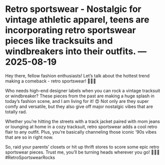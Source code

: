 # Retro sportswear - Nostalgic for vintage athletic apparel, teens are incorporating retro sportswear pieces like tracksuits and windbreakers into their outfits. — 2025-08-19

Hey there, fellow fashion enthusiasts! Let’s talk about the hottest trend making a comeback - retro sportswear! 🏃‍♂️🔥

Who needs high-end designer labels when you can rock a vintage tracksuit or windbreaker? These pieces from the past are making a huge splash in today’s fashion scene, and I am living for it! 😍 Not only are they super comfy and versatile, but they also give off major nostalgic vibes that are totally rad.

Whether you’re hitting the streets with a track jacket paired with mom jeans or lounging at home in a cozy tracksuit, retro sportswear adds a cool retro flair to any outfit. Plus, you’re basically channeling those iconic ‘90s vibes that are so in right now.

So, raid your parents’ closets or hit up thrift stores to score some epic retro sportswear pieces. Trust me, you’ll be turning heads wherever you go! 💁‍♀️💥 #RetroSportswearRocks